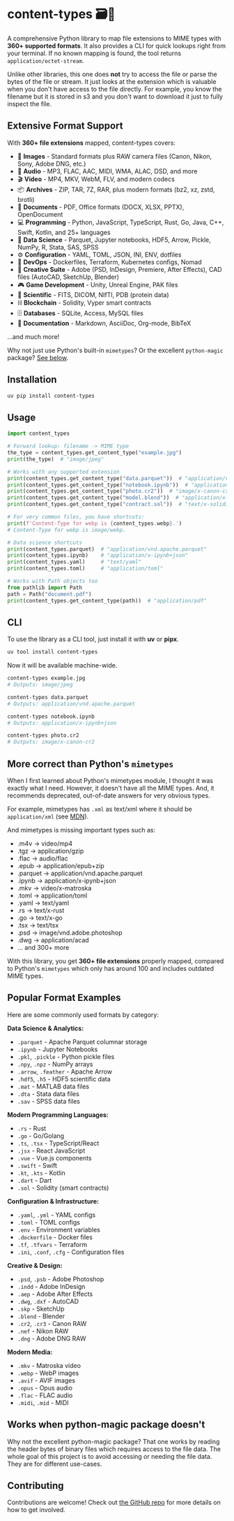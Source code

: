 
# content-types 🗃️🔎

A comprehensive Python library to map file extensions to MIME types with **360+ supported formats**. 
It also provides a CLI for quick lookups right from your terminal.
If no known mapping is found, the tool returns `application/octet-stream`.

Unlike other libraries, this one does **not** try to access the file 
or parse the bytes of the file or stream. It just looks at the extension
which is valuable when you don't have access to the file directly.
For example, you know the filename but it is stored in s3 and you don't want
to download it just to fully inspect the file.

## Extensive Format Support

With **360+ file extensions** mapped, content-types covers:

- 🎨 **Images** - Standard formats plus RAW camera files (Canon, Nikon, Sony, Adobe DNG, etc.)
- 🎵 **Audio** - MP3, FLAC, AAC, MIDI, WMA, ALAC, DSD, and more
- 🎬 **Video** - MP4, MKV, WebM, FLV, and modern codecs
- 📦 **Archives** - ZIP, TAR, 7Z, RAR, plus modern formats (bz2, xz, zstd, brotli)
- 📄 **Documents** - PDF, Office formats (DOCX, XLSX, PPTX), OpenDocument
- 💻 **Programming** - Python, JavaScript, TypeScript, Rust, Go, Java, C++, Swift, Kotlin, and 25+ languages
- 🔬 **Data Science** - Parquet, Jupyter notebooks, HDF5, Arrow, Pickle, NumPy, R, Stata, SAS, SPSS
- ⚙️ **Configuration** - YAML, TOML, JSON, INI, ENV, dotfiles
- 🐳 **DevOps** - Dockerfiles, Terraform, Kubernetes configs, Nomad
- 🎨 **Creative Suite** - Adobe (PSD, InDesign, Premiere, After Effects), CAD files (AutoCAD, SketchUp, Blender)
- 🎮 **Game Development** - Unity, Unreal Engine, PAK files
- 🔬 **Scientific** - FITS, DICOM, NIfTI, PDB (protein data)
- ⛓️ **Blockchain** - Solidity, Vyper smart contracts
- 🗄️ **Databases** - SQLite, Access, MySQL files
- 📝 **Documentation** - Markdown, AsciiDoc, Org-mode, BibTeX

...and much more!

Why not just use Python's built-in `mimetypes`? Or the excellent `python-magic` package? 
[See below](#more-correct-than-pythons-mimetypes).

## Installation

```bash
uv pip install content-types
```

## Usage

```python
import content_types

# Forward lookup: filename -> MIME type
the_type = content_types.get_content_type("example.jpg")
print(the_type)  # "image/jpeg"

# Works with any supported extension
print(content_types.get_content_type("data.parquet"))  # "application/vnd.apache.parquet"
print(content_types.get_content_type("notebook.ipynb"))  # "application/x-ipynb+json"
print(content_types.get_content_type("photo.cr2"))  # "image/x-canon-cr2"
print(content_types.get_content_type("model.blend"))  # "application/x-blender"
print(content_types.get_content_type("contract.sol"))  # "text/x-solidity"

# For very common files, you have shortcuts:
print(f'Content-Type for webp is {content_types.webp}.') 
# Content-Type for webp is image/webp.

# Data science shortcuts
print(content_types.parquet)  # "application/vnd.apache.parquet"
print(content_types.ipynb)    # "application/x-ipynb+json"
print(content_types.yaml)     # "text/yaml"
print(content_types.toml)     # "application/toml"

# Works with Path objects too
from pathlib import Path
path = Path("document.pdf")
print(content_types.get_content_type(path))  # "application/pdf"
```

## CLI

To use the library as a CLI tool, just install it with **uv** or **pipx**. 

```bash
uv tool install content-types
```

Now it will be available machine-wide.

```bash
content-types example.jpg
# Outputs: image/jpeg

content-types data.parquet
# Outputs: application/vnd.apache.parquet

content-types notebook.ipynb
# Outputs: application/x-ipynb+json

content-types photo.cr2
# Outputs: image/x-canon-cr2
```

## More correct than Python's `mimetypes`

When I first learned about Python's mimetypes module, I thought it was exactly what I need. However, 
it doesn't have all the MIME types. And, it recommends deprecated, out-of-date answers for very obvious types.

For example, mimetypes has `.xml` as text/xml  where it should be `application/xml` 
(see [MDN](https://developer.mozilla.org/en-US/docs/Web/HTTP/MIME_types/Common_types)).

And mimetypes is missing important types such as:

- .m4v  -> video/mp4
- .tgz  -> application/gzip
- .flac -> audio/flac
- .epub -> application/epub+zip
- .parquet -> application/vnd.apache.parquet
- .ipynb -> application/x-ipynb+json
- .mkv -> video/x-matroska
- .toml -> application/toml
- .yaml -> text/yaml
- .rs -> text/x-rust
- .go -> text/x-go
- .tsx -> text/tsx
- .psd -> image/vnd.adobe.photoshop
- .dwg -> application/acad
- ... and 300+ more

With this library, you get **360+ file extensions** properly mapped, compared to Python's `mimetypes` 
which only has around 100 and includes outdated MIME types.

## Popular Format Examples

Here are some commonly used formats by category:

**Data Science & Analytics:**
- `.parquet` - Apache Parquet columnar storage
- `.ipynb` - Jupyter Notebooks
- `.pkl`, `.pickle` - Python pickle files
- `.npy`, `.npz` - NumPy arrays
- `.arrow`, `.feather` - Apache Arrow
- `.hdf5`, `.h5` - HDF5 scientific data
- `.mat` - MATLAB data files
- `.dta` - Stata data files
- `.sav` - SPSS data files

**Modern Programming Languages:**
- `.rs` - Rust
- `.go` - Go/Golang
- `.ts`, `.tsx` - TypeScript/React
- `.jsx` - React JavaScript
- `.vue` - Vue.js components
- `.swift` - Swift
- `.kt`, `.kts` - Kotlin
- `.dart` - Dart
- `.sol` - Solidity (smart contracts)

**Configuration & Infrastructure:**
- `.yaml`, `.yml` - YAML configs
- `.toml` - TOML configs
- `.env` - Environment variables
- `.dockerfile` - Docker files
- `.tf`, `.tfvars` - Terraform
- `.ini`, `.conf`, `.cfg` - Configuration files

**Creative & Design:**
- `.psd`, `.psb` - Adobe Photoshop
- `.indd` - Adobe InDesign
- `.aep` - Adobe After Effects
- `.dwg`, `.dxf` - AutoCAD
- `.skp` - SketchUp
- `.blend` - Blender
- `.cr2`, `.cr3` - Canon RAW
- `.nef` - Nikon RAW
- `.dng` - Adobe DNG RAW

**Modern Media:**
- `.mkv` - Matroska video
- `.webp` - WebP images
- `.avif` - AVIF images
- `.opus` - Opus audio
- `.flac` - FLAC audio
- `.midi`, `.mid` - MIDI

## Works when python-magic package doesn't

Why not the excellent python-magic package? That one works by reading the header bytes of
binary files which requires access to the file data. The whole goal of this project is
to avoid accessing or needing the file data. They are for different use-cases.

## Contributing

Contributions are welcome! Check out [the GitHub repo](https://github.com/mikeckennedy/content-types) 
for more details on how to get involved.
